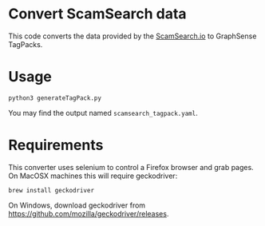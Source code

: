 # Convert ScamSearch data

This code converts the data provided by the [ScamSearch.io](https://scamsearch.io) to GraphSense TagPacks.

# Usage
```
python3 generateTagPack.py
```

You may find the output named `scamsearch_tagpack.yaml`.

# Requirements
This converter uses selenium to control a Firefox browser and grab pages.  
On MacOSX machines this will require geckodriver:
```
brew install geckodriver
```
On Windows, download geckodriver from https://github.com/mozilla/geckodriver/releases.
